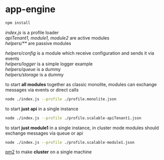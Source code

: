 # app-engine

```bash
npm install  
```
*index.js* is a profile loader  
*apiTenant1, module1, module2* are active modules  
*helpers/\*\** are passive modules  

*helpers/config* is a module which receive configuration and sends it via events  
*helpers/logger* is a simple logger example  
*helpers/queue* is a dummy  
*helpers/storage* is a dummy  

to start **all modules** together as classic monolite, modules can exchange messages via events or direct calls  
```bash
node ./index.js --profile ./profile.monolite.json   
```
to start **just api** in a single instance  
```bash
node ./index.js --profile ./profile.scalable-apiTenant1.json
```
to start **just module1** in a single instance, in cluster mode modules should exchange messages via queue or api  
```bash
node ./index.js --profile ./profile.scalable-module1.json
```

[pm2](http://pm2.keymetrics.io/docs/usage/quick-start/) to make **cluster** on a single machine
